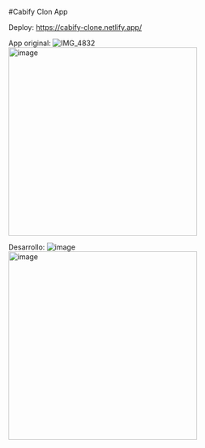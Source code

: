 #Cabify Clon App

Deploy: https://cabify-clone.netlify.app/

App original:
![IMG_4832](https://user-images.githubusercontent.com/44885834/217624094-a78928df-2209-4c2a-8e30-0e4516ced884.jpg)
<img width="372" alt="image" src="https://user-images.githubusercontent.com/44885834/217624094-a78928df-2209-4c2a-8e30-0e4516ced884.jpg">



Desarrollo:
![image](https://user-images.githubusercontent.com/44885834/217426346-1b827ab9-aae8-4966-89f3-d97edcb95a41.png)
<img width="372" alt="image" src="https://user-images.githubusercontent.com/44885834/217566600-c693a3a3-d3f6-4b90-a142-12a384adb123.png">

